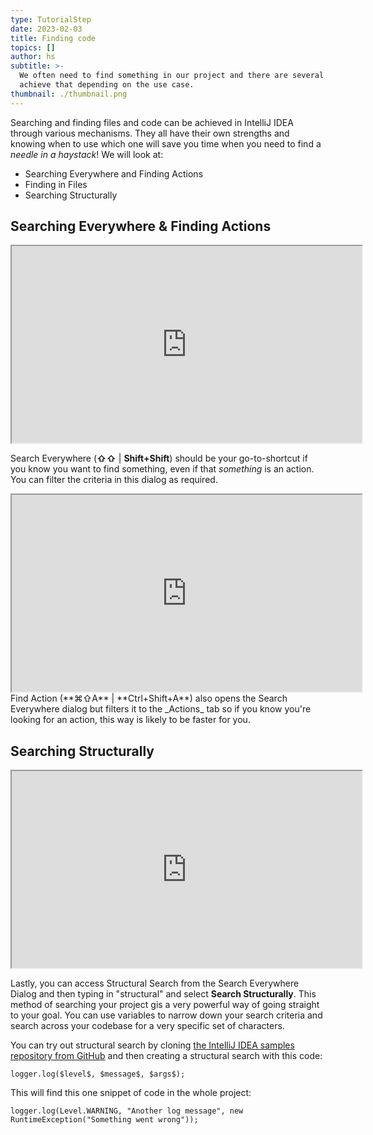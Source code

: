 ```yaml
---
type: TutorialStep
date: 2023-02-03
title: Finding code
topics: []
author: hs
subtitle: >-
  We often need to find something in our project and there are several ways to
  achieve that depending on the use case.
thumbnail: ./thumbnail.png
---
```


Searching and finding files and code can be achieved in IntelliJ IDEA through various mechanisms. They all have their own strengths and knowing when to use which one will save you time when you need to find a _needle in a haystack_! We will look at:

- Searching Everywhere and Finding Actions
- Finding in Files
- Searching Structurally

## Searching Everywhere & Finding Actions

<iframe width="560" height="315" src="https://youtu.be/nzDgYoDgWGE" >
</iframe>

Search Everywhere (**⇧⇧** | **Shift+Shift**) should be your go-to-shortcut if you know you want to find something, even if that _something_ is an action. You can filter the criteria in this dialog as required.

<iframe width="560" height="315" src="https://youtu.be/eZUe_44B3nk" >

</iframe>
Find Action (**⌘⇧A** | **Ctrl+Shift+A**) also opens the Search Everywhere dialog but filters it to the _Actions_ tab so if you know you're looking for an action, this way is likely to be faster for you.

## Searching Structurally

<iframe width="560" height="315" src="https://www.youtube.com/embed/vX05utYQXXQ" >
</iframe>

Lastly, you can access Structural Search from the Search Everywhere Dialog and then typing in "structural" and select **Search Structurally**. This method of searching your project gis a very powerful way of going straight to your goal. You can use variables to narrow down your search criteria and search across your codebase for a very specific set of characters.

You can try out structural search by cloning [the IntelliJ IDEA samples repository from GitHub](https://github.com/JetBrains/intellij-samples) and then creating a structural search with this code:

```
logger.log($level$, $message$, $args$);
```

This will find this one snippet of code in the whole project:

```
logger.log(Level.WARNING, "Another log message", new RuntimeException("Something went wrong"));
```
